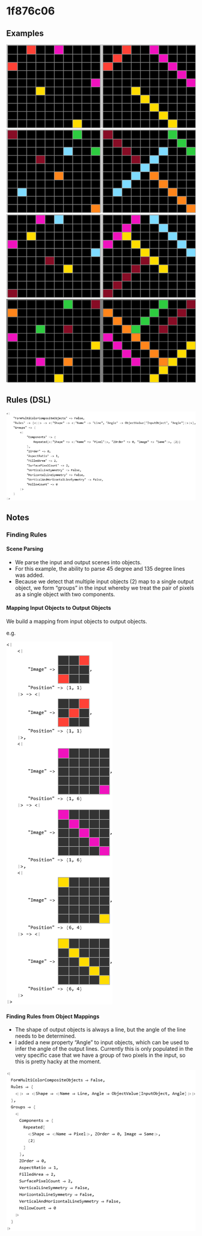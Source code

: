 # 1f876c06

## Examples

![ARC examples for 1f876c06](examples.png?raw=true)

## Rules (DSL)

![DSL rules for 1f876c06](rules.png?raw=true)

## Notes

### Finding Rules


#### Scene Parsing

* We parse the input and output scenes into objects.
* For this example, the ability to parse 45 degree and 135 degree lines was added.
* Because we detect that multiple input objects (2) map to a single output object, we form “groups” in the input whereby we treat the pair of pixels as a single object with two components.

#### Mapping Input Objects to Output Objects

We build a mapping from input objects to output objects.

e.g.



![image 1](image1.png?raw=true)


#### Finding Rules from Object Mappings

* The shape of output objects is always a line, but the angle of the line needs to be determined.
* I added a new property “Angle” to input objects, which can be used to infer the angle of the output lines. Currently this is only populated in the very specific case that we have a group of two pixels in the input, so this is pretty hacky at the moment.


![image 2](image2.png?raw=true)

